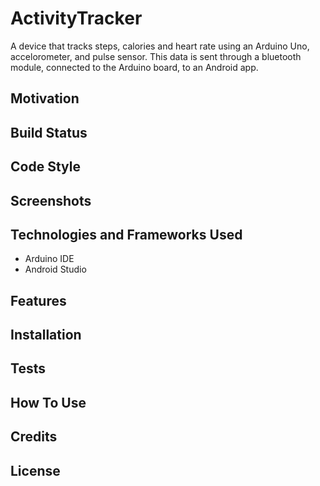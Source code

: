 # ActivityTracker
A device that tracks steps, calories and heart rate using an Arduino Uno, accelorometer, and pulse sensor. This data is sent through a bluetooth module, connected to the Arduino board, to an Android app. 

## Motivation


## Build Status 

## Code Style 

## Screenshots 

## Technologies and Frameworks Used
- Arduino IDE
- Android Studio 

## Features

## Installation 

## Tests 

## How To Use

## Credits

## License 
